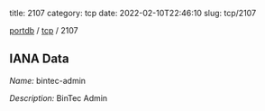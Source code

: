 title: 2107
category: tcp
date: 2022-02-10T22:46:10
slug: tcp/2107

[portdb](/) / [tcp](/category/tcp.html) / 2107


## IANA Data

_Name:_ bintec-admin

_Description:_ BinTec Admin

